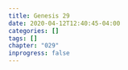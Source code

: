 ```yaml
---
title: Genesis 29
date: 2020-04-12T12:40:45-04:00
categories: []
tags: []
chapter: "029"
inprogress: false
---
```


